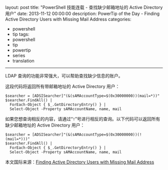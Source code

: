 ﻿layout: post
title: "PowerShell 技能连载 - 查找缺少邮箱地址的 Active Directory 用户"
date: 2013-11-12 00:00:00
description: PowerTip of the Day - Finding Active Directory Users with Missing Mail Address
categories:
- powershell
- tip
tags:
- powershell
- tip
- powertip
- series
- translation
---
LDAP 查询的功能非常强大，可以帮助查找缺少信息的账户。

这段代码将返回所有带邮箱地址的 Active Directory 用户：

	$searcher = [ADSISearcher]"(&(sAMAccountType=$(0x30000000))(mail=*))"
	$searcher.FindAll() |
	  ForEach-Object { $_.GetDirectoryEntry() } |
	  Select-Object -Property sAMAccountName, name, mail

如果您想查询相反的内容，请通过“`!`”号进行相反的查询。以下代码可以返回所有缺少邮箱地址的 Active Directory 用户：

	$searcher = [ADSISearcher]"(&(sAMAccountType=$(0x30000000))(!(mail=*)))"
	$searcher.FindAll() |
	  ForEach-Object { $_.GetDirectoryEntry() } |
	  Select-Object -Property sAMAccountName, name, mail

<!--more-->
本文国际来源：[Finding Active Directory Users with Missing Mail Address](http://community.idera.com/powershell/powertips/b/tips/posts/finding-active-directory-users-with-missing-mail-address)

